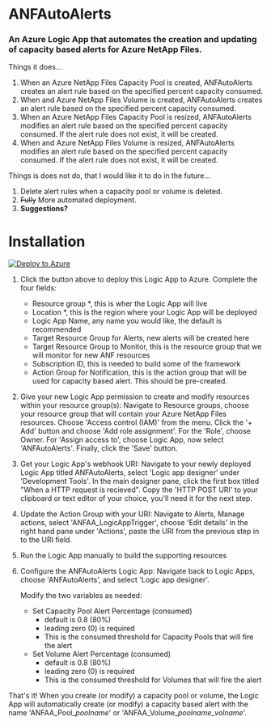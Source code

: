 # ANFAutoAlerts
### An Azure Logic App that automates the creation and updating of capacity based alerts for Azure NetApp Files.

Things it does...

1. When an Azure NetApp Files Capacity Pool is created, ANFAutoAlerts creates an alert rule based on the specified percent capacity consumed.
2. When and Azure NetApp Files Volume is created, ANFAutoAlerts creates an alert rule based on the specified percent capacity consumed.
3. When an Azure NetApp Files Capacity Pool is resized, ANFAutoAlerts modifies an alert rule based on the specified percent capacity consumed. If the alert rule does not exist, it will be created.
4. When and Azure NetApp Files Volume is resized, ANFAutoAlerts modifies an alert rule based on the specified percent capacity consumed. If the alert rule does not exist, it will be created.

Things is does not do, that I would like it to do in the future...

1. Delete alert rules when a capacity pool or volume is deleted.
2. <del>Fully</del> More automated deployment.
3. **Suggestions?**

# Installation
[![Deploy to Azure](https://aka.ms/deploytoazurebutton)](https://portal.azure.com/#create/Microsoft.Template/uri/https%3A%2F%2Fraw.githubusercontent.com%2FANFTechTeam%2FANFAutoAlerts%2Fmaster%2Fanfautoalerts.json)

1. Click the button above to deploy this Logic App to Azure. Complete the four fields:

	* Resource group *, this is wher the Logic App will live
	* Location *, this is the region where your Logic App will be deployed
	* Logic App Name, any name you would like, the default is recommended
	* Target Resource Group for Alerts, new alerts will be created here
	* Target Resource Group to Monitor, this is the resource group that we will monitor for new ANF resources
	* Subscription ID, this is needed to build some of the framework
	* Action Group for Notification, this is the action group that will be used for capacity based alert. This should be pre-created. 

2. Give your new Logic App permission to create and modify resources within your resource group(s): Navigate to Resource groups, choose your resource group that will contain your Azure NetApp Files resources. Choose 'Access control (IAM)' from the menu. Click the '+ Add' button and choose 'Add role assignment'. For the 'Role', choose Owner. For 'Assign access to', choose Logic App, now select 'ANFAutoAlerts'. Finally, click the 'Save' button.

3. Get your Logic App's webhook URI: Navigate to your newly deployed Logic App titled ANFAutoAlerts, select 'Logic app designer' under 'Development Tools'. In the main designer pane, click the first box titled "When a HTTP request is recieved". Copy the 'HTTP POST URI' to your clipboard or text editor of your choice, you'll need it for the next step.

4. Update the Action Group with your URI: Navigate to Alerts, Manage actions, select 'ANFAA_LogicAppTrigger', choose 'Edit details' in the right hand pane under 'Actions', paste the URI from the previous step in to the URI field.

4. Run the Logic App manually to build the supporting resources

5. Configure the ANFAutoAlerts Logic App: Navigate back to Logic Apps, choose 'ANFAutoAlerts', and select 'Logic app designer'.
	
	Modify the two variables as needed:
    * Set Capacity Pool Alert Percentage (consumed)
       * default is 0.8 (80%)
       * leading zero (0) is required
       * This is the consumed threshold for Capacity Pools that will fire the alert
    * Set Volume Alert Percentage (consumed)
       * default is 0.8 (80%) 
       * leading zero (0) is required
       * This is the consumed threshold for Volumes that will fire the alert
  

That's it! When you create (or modify) a capacity pool or volume, the Logic App will automatically create (or modify) a capacity based alert with the name 'ANFAA\_Pool\_*poolname*' or 'ANFAA\_Volume\_*poolname*_*volname*'.

